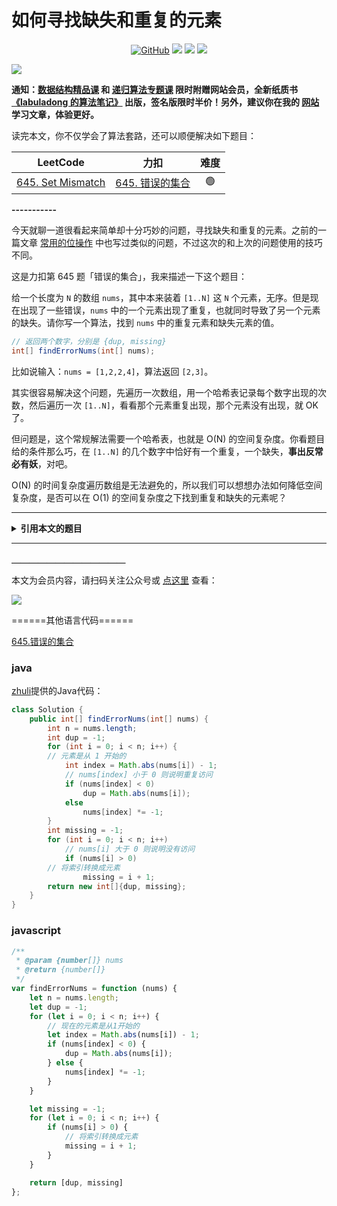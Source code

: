 # 如何寻找缺失和重复的元素

<p align='center'>
<a href="https://github.com/labuladong/fucking-algorithm" target="view_window"><img alt="GitHub" src="https://img.shields.io/github/stars/labuladong/fucking-algorithm?label=Stars&style=flat-square&logo=GitHub"></a>
<a href="https://appktavsiei5995.pc.xiaoe-tech.com/index" target="_blank"><img class="my_header_icon" src="https://img.shields.io/static/v1?label=精品课程&message=查看&color=pink&style=flat"></a>
<a href="https://www.zhihu.com/people/labuladong"><img src="https://img.shields.io/badge/%E7%9F%A5%E4%B9%8E-@labuladong-000000.svg?style=flat-square&logo=Zhihu"></a>
<a href="https://space.bilibili.com/14089380"><img src="https://img.shields.io/badge/B站-@labuladong-000000.svg?style=flat-square&logo=Bilibili"></a>
</p>

![](https://labuladong.github.io/pictures/souyisou1.png)

**通知：[数据结构精品课](https://aep.h5.xeknow.com/s/1XJHEO) 和 [递归算法专题课](https://aep.xet.tech/s/3YGcq3) 限时附赠网站会员，全新纸质书[《labuladong 的算法笔记》](https://labuladong.gitee.io/algo/images/book/book_intro_qrcode.jpg) 出版，签名版限时半价！另外，建议你在我的 [网站](https://labuladong.github.io/algo/) 学习文章，体验更好。**



读完本文，你不仅学会了算法套路，还可以顺便解决如下题目：

| LeetCode | 力扣 | 难度 |
| :----: | :----: | :----: |
| [645. Set Mismatch](https://leetcode.com/problems/set-mismatch/) | [645. 错误的集合](https://leetcode.cn/problems/set-mismatch/) | 🟢

**-----------**

今天就聊一道很看起来简单却十分巧妙的问题，寻找缺失和重复的元素。之前的一篇文章 [常用的位操作](https://labuladong.github.io/article/fname.html?fname=常用的位操作) 中也写过类似的问题，不过这次的和上次的问题使用的技巧不同。

这是力扣第 645 题「错误的集合」，我来描述一下这个题目：

给一个长度为 `N` 的数组 `nums`，其中本来装着 `[1..N]` 这 `N` 个元素，无序。但是现在出现了一些错误，`nums` 中的一个元素出现了重复，也就同时导致了另一个元素的缺失。请你写一个算法，找到 `nums` 中的重复元素和缺失元素的值。

<!-- muliti_language -->
```java
// 返回两个数字，分别是 {dup, missing}
int[] findErrorNums(int[] nums);
```

比如说输入：`nums = [1,2,2,4]`，算法返回 `[2,3]`。

其实很容易解决这个问题，先遍历一次数组，用一个哈希表记录每个数字出现的次数，然后遍历一次 `[1..N]`，看看那个元素重复出现，那个元素没有出现，就 OK 了。

但问题是，这个常规解法需要一个哈希表，也就是 O(N) 的空间复杂度。你看题目给的条件那么巧，在 `[1..N]` 的几个数字中恰好有一个重复，一个缺失，**事出反常必有妖**，对吧。

O(N) 的时间复杂度遍历数组是无法避免的，所以我们可以想想办法如何降低空间复杂度，是否可以在 O(1) 的空间复杂度之下找到重复和缺失的元素呢？




<hr>
<details class="hint-container details">
<summary><strong>引用本文的题目</strong></summary>

<strong>安装 [我的 Chrome 刷题插件](https://labuladong.github.io/article/fname.html?fname=chrome插件简介) 点开下列题目可直接查看解题思路：</strong>

| LeetCode | 力扣 |
| :----: | :----: |
| [442. Find All Duplicates in an Array](https://leetcode.com/problems/find-all-duplicates-in-an-array/?show=1) | [442. 数组中重复的数据](https://leetcode.cn/problems/find-all-duplicates-in-an-array/?show=1) |
| [448. Find All Numbers Disappeared in an Array](https://leetcode.com/problems/find-all-numbers-disappeared-in-an-array/?show=1) | [448. 找到所有数组中消失的数字](https://leetcode.cn/problems/find-all-numbers-disappeared-in-an-array/?show=1) |

</details>
<hr>



**＿＿＿＿＿＿＿＿＿＿＿＿＿**

本文为会员内容，请扫码关注公众号或 [点这里](https://appktavsiei5995.pc.xiaoe-tech.com/detail/i_649bf4b0e4b0f2aa7dfe0e07/1) 查看：

![](https://labuladong.github.io/pictures/qrcode.jpg)

======其他语言代码======

[645.错误的集合](https://leetcode-cn.com/problems/set-mismatch)



### java

[zhuli](https://github.com/1097452462 "zhuli")提供的Java代码：
```java
class Solution {
    public int[] findErrorNums(int[] nums) {
        int n = nums.length;
        int dup = -1;
        for (int i = 0; i < n; i++) {
	    // 元素是从 1 开始的
            int index = Math.abs(nums[i]) - 1;
            // nums[index] 小于 0 则说明重复访问
            if (nums[index] < 0)
                dup = Math.abs(nums[i]);
            else
                nums[index] *= -1;
        }
        int missing = -1;
        for (int i = 0; i < n; i++)
            // nums[i] 大于 0 则说明没有访问
            if (nums[i] > 0)
		// 将索引转换成元素
                missing = i + 1;
        return new int[]{dup, missing};
    }
}
```



### javascript

```js
/**
 * @param {number[]} nums
 * @return {number[]}
 */
var findErrorNums = function (nums) {
    let n = nums.length;
    let dup = -1;
    for (let i = 0; i < n; i++) {
        // 现在的元素是从1开始的
        let index = Math.abs(nums[i]) - 1;
        if (nums[index] < 0) {
            dup = Math.abs(nums[i]);
        } else {
            nums[index] *= -1;
        }
    }

    let missing = -1;
    for (let i = 0; i < n; i++) {
        if (nums[i] > 0) {
            // 将索引转换成元素
            missing = i + 1;
        }
    }

    return [dup, missing]
};
```

